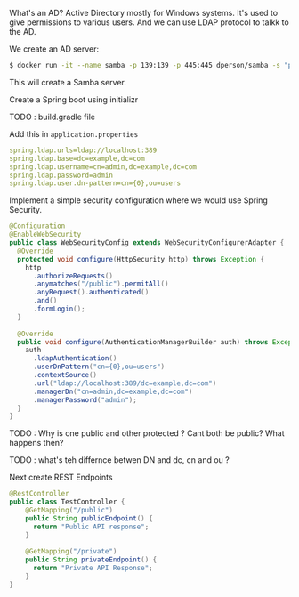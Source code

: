 
What's an AD? Active Directory mostly for Windows systems. It's used to give permissions to various users. And we can use LDAP protocol to talkk to the AD. 

We create an AD server:

```bash
$ docker run -it --name samba -p 139:139 -p 445:445 dperson/samba -s "public;/share" -u "admin;admin" -p -r 
```

This will create a Samba server. 

Create a Spring boot using initializr 

TODO : build.gradle file

Add this in `application.properties` 

```yaml
spring.ldap.urls=ldap://localhost:389
spring.ldap.base=dc=example,dc=com
spring.ldap.username=cn=admin,dc=example,dc=com
spring.ldap.password=admin
spring.ldap.user.dn-pattern=cn={0},ou=users
```

Implement a simple security configuration where we would use Spring Security. 

```java
@Configuration
@EnableWebSecurity
public class WebSecurityConfig extends WebSecurityConfigurerAdapter {
  @Override
  protected void configure(HttpSecurity http) throws Exception {
    http
      .authorizeRequests()
      .anymatches("/public").permitAll()
      .anyRequest().authenticated()
      .and()
      .formLogin();
  }
  
  @Override
  public void configure(AuthenticationManagerBuilder auth) throws Exception {
    auth
      .ldapAuthentication()
      .userDnPattern("cn={0},ou=users")
      .contextSource()
      .url("ldap://localhost:389/dc=example,dc=com")
      .managerDn("cn=admin,dc=example,dc=com")
      .managerPassword("admin");
  }
}


```

TODO : Why is one public and other protected ? Cant both be public? What happens then?

TODO : what's teh differnce betwen DN and dc, cn and ou ?

Next create REST Endpoints 

```java
@RestController
public class TestController {
    @GetMapping("/public")
    public String publicEndpoint() {
      return "Public API response";
    }
  
    @GetMapping("/private")
    public String privateEndpoint() {
      return "Private API Response";
    }
}
```
 
 


